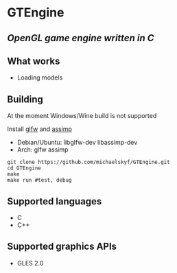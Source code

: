 # GTEngine
## _OpenGL game engine written in C_

## What works
- Loading models

## Building
At the moment Windows/Wine build is not supported

Install [glfw](https://github.com/glfw/glfw) and [assimp](https://github.com/assimp/assimp)

- Debian/Ubuntu: libglfw-dev libassimp-dev
- Arch: glfw assimp

```
git clone https://github.com/michaelskyf/GTEngine.git
cd GTEngine
make
make run #test, debug
```

## Supported languages
 - C
 - C++

## Supported graphics APIs
- GLES 2.0
